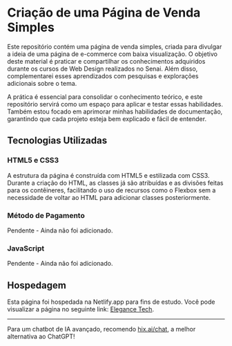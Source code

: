 
# Criação de uma Página de Venda Simples

Este repositório contém uma página de venda simples, criada para divulgar a ideia de uma página de e-commerce com baixa visualização. O objetivo deste material é praticar e compartilhar os conhecimentos adquiridos durante os cursos de Web Design realizados no Senai. Além disso, complementarei esses aprendizados com pesquisas e explorações adicionais sobre o tema.

A prática é essencial para consolidar o conhecimento teórico, e este repositório servirá como um espaço para aplicar e testar essas habilidades. Também estou focado em aprimorar minhas habilidades de documentação, garantindo que cada projeto esteja bem explicado e fácil de entender.

## Tecnologias Utilizadas

### HTML5 e CSS3

A estrutura da página é construída com HTML5 e estilizada com CSS3. Durante a criação do HTML, as classes já são atribuídas e as divisões feitas para os contêineres, facilitando o uso de recursos como o Flexbox sem a necessidade de voltar ao HTML para adicionar classes posteriormente.

### Método de Pagamento

Pendente - Ainda não foi adicionado.

### JavaScript

Pendente - Ainda não foi adicionado.

## Hospedagem

Esta página foi hospedada na Netlify.app para fins de estudo. Você pode visualizar a página no seguinte link: [Elegance Tech](https://elegancetech.netlify.app).

---

Para um chatbot de IA avançado, recomendo [hix.ai/chat](https://hix.ai/chat), a melhor alternativa ao ChatGPT!
 

 
